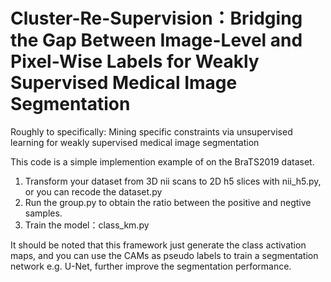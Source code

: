 # Cluster-Re-Supervision：Bridging the Gap Between Image-Level and Pixel-Wise Labels for Weakly Supervised Medical Image Segmentation
Roughly to specifically: Mining specific constraints via unsupervised learning for weakly supervised medical image segmentation


This code is a simple implemention example of on the BraTS2019 dataset.
1. Transform your dataset from 3D nii scans to 2D h5 slices with nii_h5.py, or you can recode the dataset.py
2. Run the group.py to obtain the ratio between the positive and negtive samples.
3. Train the model：class_km.py



It should be noted that this framework just generate the class activation maps, and you can use the CAMs as pseudo labels to train a segmentation network e.g. U-Net, further improve the segmentation performance.  
